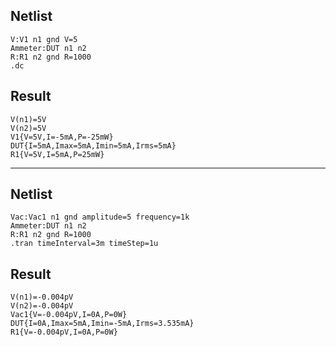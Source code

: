 ## Netlist

```text
V:V1 n1 gnd V=5
Ammeter:DUT n1 n2
R:R1 n2 gnd R=1000
.dc
```

## Result

```text
V(n1)=5V
V(n2)=5V
V1{V=5V,I=-5mA,P=-25mW}
DUT{I=5mA,Imax=5mA,Imin=5mA,Irms=5mA}
R1{V=5V,I=5mA,P=25mW}
```

---

## Netlist

```text
Vac:Vac1 n1 gnd amplitude=5 frequency=1k
Ammeter:DUT n1 n2
R:R1 n2 gnd R=1000
.tran timeInterval=3m timeStep=1u
```

## Result

```text
V(n1)=-0.004pV
V(n2)=-0.004pV
Vac1{V=-0.004pV,I=0A,P=0W}
DUT{I=0A,Imax=5mA,Imin=-5mA,Irms=3.535mA}
R1{V=-0.004pV,I=0A,P=0W}
```
